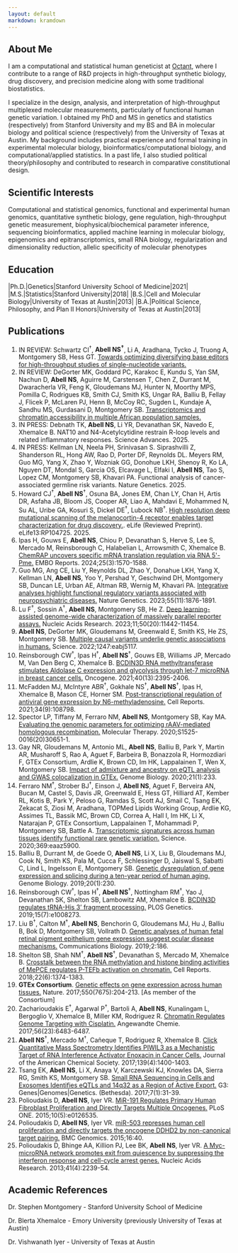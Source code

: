 ```yaml
---
layout: default
markdown: kramdown
---
```


## About Me

I am a computational and statistical human geneticist at [Octant](https://www.octant.bio/), where I contribute to a range of R&D projects in high-throughput synthetic biology, drug discovery, and precision medicine along with some traditional biostatistics.

I specialize in the design, analysis, and interpretation of high-throughput multiplexed molecular measurements, particularly of functional human genetic variation. I obtained my PhD and MS in genetics and statistics (respectively) from Stanford University and my BS and BA in molecular biology and political science (respectively) from the University of Texas at Austin. My background includes practical experience and formal training in experimental molecular biology, bioinformatics/computational biology, and computational/applied statistics. In a past life, I also studied political theory/philosophy and contributed to research in comparative constitutional design.

## Scientific Interests

Computational and statistical genomics, functional and experimental human genomics, quantitative synthetic biology, gene regulation, high-throughput genetic measurement, biophysical/biochemical parameter inference, sequencing bioinformatics, applied machine learning in molecular biology, epigenomics and epitranscriptomics, small RNA biology, regularization and dimensionality reduction, allelic specificity of molecular phenotypes

## Education

|Ph.D.|Genetics|Stanford University School of Medicine|2021|
|M.S.|Statistics|Stanford University|2018|
|B.S.|Cell and Molecular Biology|University of Texas at Austin|2013|
|B.A.|Political Science, Philosophy, and Plan II Honors|University of Texas at Austin|2013|

## Publications
1. IN REVIEW: Schwartz CI<sup>&dagger;</sup>, **Abell NS<sup>&dagger;</sup>**, Li A, Aradhana, Tycko J, Truong A, Montgomery SB, Hess GT. [Towards optimizing diversifying base editors for high-throughput studies of single-nucleotide variants.](https://www.biorxiv.org/content/10.1101/2024.11.18.621003v1)
0. IN REVIEW: DeGorter MK, Goddard PC, Karakoc E, Kundu S, Yan SM, Nachun D, **Abell NS**, Aguirre M, Carstensen T, Chen Z, Durrant M, Dwaracherla VR, Feng K, Gloudemans MJ, Hunter N, Moorthy MPS, Pomilla C, Rodrigues KB, Smith CJ, Smith KS, Ungar RA, Balliu B, Fellay J, Flicek P, McLaren PJ, Henn B, McCoy RC, Sugden L, Kundaje A, Sandhu MS, Gurdasani D, Montgomery SB. [Transcriptomics and chromatin accessibility in multiple African population samples.](https://www.biorxiv.org/content/10.1101/2023.11.04.564839v1)
0. IN PRESS: Debnath TK, **Abell NS**, Li YR, Devanathan SK, Navedo E, Xhemalce B. NAT10 and N4-Acetylcytidine restrain R-loop levels and related inflammatory responses. Science Advances. 2025.
0. IN PRESS: Kellman LN, Neela PH, Srinivasan S. Siprashvilli Z, Shanderson RL, Hong AW, Rao D, Porter DF, Reynolds DL. Meyers RM, Guo MG, Yang X, Zhao Y, Wozniak GG, Donohue LKH, Shenoy R, Ko LA, Nguyen DT, Mondal S, Garcia OS, Elcavage L, Elfaki I, **Abell NS**, Tao S, Lopez CM, Montgomery SB, Khavari PA. Functional analysis of cancer-associated germline risk variants. Nature Genetics. 2025.
0. Howard CJ<sup>&dagger;</sup>, **Abell NS**<sup>&dagger;</sup>, Osuna BA, Jones EM, Chan LY, Chan H, Artis DR, Asfaha JB, Bloom JS, Cooper AR, Liao A, Mahdavi E, Mohammed N, Su AL, Uribe GA, Kosuri S, Dickel DE<sup>&dagger;</sup>, Lubock NB<sup>&dagger;</sup>. [High resolution deep mutational scanning of the melanocortin-4 receptor enables target characterization for drug discovery.](https://elifesciences.org/reviewed-preprints/104725). eLife (Reviewed Preprint). eLife13:RP104725. 2025.
0. Ipas H, Gouws E, **Abell NS**, Chiou P, Devanathan S, Herve S, Lee S, Mercado M, Reinsborough C, Halabelian L, Arrowsmith C, Xhemalce B. [ChemRAP uncovers specific mRNA translation regulation via RNA 5'-Pme.](https://pubmed.ncbi.nlm.nih.gov/38263329/) EMBO Reports. 2024;25(3):1570-1588.
0. Guo MG, Ang CE, Liu Y, Reynolds DL, Zhao Y, Donahue LKH, Yang X, Kellman LN, **Abell NS**, Yoo Y, Pershad Y, Geschwind DH, Montgomery SB, Duncan LE, Urban AE, Altman RB, Wernig M, Khavari PA. [Integrative analyses highlight functional regulatory variants associated with neuropsychiatric diseases.](https://pubmed.ncbi.nlm.nih.gov/37857935/) Nature Genetics. 2023;55(11):1876-1891.
0. Lu F<sup>&dagger;</sup>, Sossin A<sup>&dagger;</sup>, **Abell NS**, Montgomery SB, He Z. [Deep learning-assisted genome-wide characterization of massively parallel reporter assays.](https://pubmed.ncbi.nlm.nih.gov/36350674/) Nucleic Acids Research. 2023;11;50(20):11442-11454.
0. **Abell NS**, DeGorter MK, Gloudemans M, Greenwald E, Smith KS, He ZS, Montgomery SB. [Multiple causal variants underlie genetic associations in humans.](https://pubmed.ncbi.nlm.nih.gov/35298243/) Science. 2022;1247:eabj5117.
0. Reinsborough CW<sup>&dagger;</sup>, Ipas H<sup>&dagger;</sup>, **Abell NS**<sup>&dagger;</sup>, Gouws EB, Williams JP, Mercado M, Van Den Berg C, Xhemalce B. [BCDIN3D RNA methyltransferase stimulates Aldolase C expression and glycolysis through let-7 microRNA in breast cancer cells.](https://pubmed.ncbi.nlm.nih.gov/33664453/) Oncogene. 2021;40(13):2395-2406.
0. McFadden MJ, McIntyre ABR<sup>&dagger;</sup>, Gokhale NS<sup>&dagger;</sup>, **Abell NS**<sup>&dagger;</sup>, Ipas H, Xhemalce B, Mason CE, Horner SM. [Post-transcriptional regulation of antiviral gene expression by N6-methyladenosine.](https://pubmed.ncbi.nlm.nih.gov/33657363/) Cell Reports. 2021;34(9):108798.
0. Spector LP, Tiffany M, Ferraro NM, **Abell NS**, Montgomery SB, Kay MA. [Evaluating the genomic parameters for optimizing rAAV-mediated homologous recombination.](https://pubmed.ncbi.nlm.nih.gov/33248247/) Molecular Therapy. 2020;S1525-0016(20)30651-1.
0. Gay NR, Gloudemans M, Antonio ML, **Abell NS**, Balliu B, Park Y, Martin AR, Musharoff S, Rao A, Aguet F, Barbeira B, Bonazzola R, Hormozdiari F, GTEx Consortium, Ardlie K, Brown CD, Im HK, Lappalainen T, Wen X, Montgomery SB. [Impact of admixture and ancestry on eQTL analysis and GWAS colocalization in GTEx.](https://pubmed.ncbi.nlm.nih.gov/32912333/) Genome Biology. 2020;21(1):233.
0. Ferraro NM<sup>&dagger;</sup>, Strober BJ<sup>&dagger;</sup>, Einson J, **Abell NS**, Aguet F, Berveira AN, Bucan M, Castel S, Davis JR, Greenwald E, Hess GT, Hilliard AT, Kember RL, Kotis B, Park Y, Peloso G, Ramdas S, Scott AJ, Smail C, Tsang EK, Zekacat S, Ziosi M, Aradhana, TOPMed Lipids Working Group, Ardlie KG, Assimes TL, Bassik MC, Brown CD, Correa A, Hall I, Im HK, Li X, Natarajan P, GTEx Consortium, Lappalainen T, Mohammadi P, Montgomery SB, Battle A. [Transcriptomic signatures across human tissues identify functional rare genetic variation.](https://pubmed.ncbi.nlm.nih.gov/32913073/) Science. 2020;369:eaaz5900.
0. Balliu B, Durrant M, de Goede O, **Abell NS**, Li X, Liu B, Gloudemans MJ, Cook N, Smith KS, Pala M, Cucca F, Schlessinger D, Jaiswal S, Sabatti C, Lind L, Ingelsson E, Montgomery SB. [Genetic dysregulation of gene expression and splicing during a ten-year period of human aging.](https://www.ncbi.nlm.nih.gov/pubmed/31684996) Genome Biology. 2019;20(1):230.
0. Reinsborough CW<sup>&dagger;</sup>, Ipas H<sup>&dagger;</sup>, **Abell NS**<sup>&dagger;</sup>, Nottingham RM<sup>&dagger;</sup>, Yao J, Devanathan SK, Shelton SB, Lambowitz AM, Xhemalce B. [BCDIN3D regulates tRNA-His 3’ fragment processing.](https://www.ncbi.nlm.nih.gov/pubmed/31329584) PLOS Genetics. 2019;15(7):e1008273.
0. Liu B<sup>&dagger;</sup>, Calton M<sup>&dagger;</sup>, **Abell NS**, Benchorin G, Gloudemans MJ, Hu J, Balliu B, Bok D, Montgomery SB, Vollrath D. [Genetic analyses of human fetal retinal pigment epithelium gene expression suggest ocular disease mechanisms.](https://www.ncbi.nlm.nih.gov/pubmed/31123710) Communications Biology. 2019;2:186.
0. Shelton SB, Shah NM<sup>&dagger;</sup>, **Abell NS**<sup>&dagger;</sup>, Devanathan S, Mercado M, Xhemalce B. [Crosstalk between the RNA methylation and histone binding activities of MePCE regulates P-TEFb activation on chromatin.](https://www.ncbi.nlm.nih.gov/pubmed/29425494) Cell Reports. 2018;22(6):1374-1383.
0. **GTEx Consortium**. [Genetic effects on gene expression across human tissues.](https://www.ncbi.nlm.nih.gov/pubmed/29022597) Nature. 2017;550(7675):204-213. [As member of the Consortium]
0. Zacharioudakis E<sup>&dagger;</sup>, Agarwal P<sup>&dagger;</sup>, Bartoli A, **Abell NS**, Kunalingam L, Bergoglio V, Xhemalce B, Miller KM, Rodriguez R. [Chromatin Regulates Genome Targeting with Cisplatin.](https://www.ncbi.nlm.nih.gov/pubmed/28474855) Angewandte Chemie. 2017;56(23):6483-6487.
0. **Abell NS**<sup>&dagger;</sup>, Mercado M<sup>&dagger;</sup>, Cañeque T, Rodriguez R, Xhemalce B. [Click Quantitative Mass Spectrometry Identifies PIWIL3 as a Mechanistic Target of RNA Interference Activator Enoxacin in Cancer Cells.](https://www.ncbi.nlm.nih.gov/pubmed/28094937) Journal of the American Chemical Society. 2017;139(4):1400-1403.
0. Tsang EK, **Abell NS**, Li X, Anaya V, Karczewski KJ, Knowles DA, Sierra RG, Smith KS, Montgomery SB. [Small RNA Sequencing in Cells and Exosomes Identifies eQTLs and 14q32 as a Region of Active Export.](https://www.ncbi.nlm.nih.gov/pubmed/27799337) G3: Genes\|Genomes\|Genetics. (Bethesda). 2017;7(1):31-39.
0. Polioudakis D, **Abell NS**, Iyer VR. [MiR-191 Regulates Primary Human Fibroblast Proliferation and Directly Targets Multiple Oncogenes.](https://www.ncbi.nlm.nih.gov/pubmed/25992613) PLoS ONE. 2015;10(5):e0126535.
0. Polioudakis D, **Abell NS**, Iyer VR. [miR-503 represses human cell proliferation and directly targets the oncogene DDHD2 by non-canonical target pairing.](https://www.ncbi.nlm.nih.gov/pubmed/25653011) BMC Genomics. 2015;16:40.
0. Polioudakis D, Bhinge AA, Killion PJ, Lee BK, **Abell NS**, Iyer VR. [A Myc-microRNA network promotes exit from quiescence by suppressing the interferon response and cell-cycle arrest genes.](https://www.ncbi.nlm.nih.gov/pubmed/23303785) Nucleic Acids Research. 2013;41(4):2239-54.

## Academic References

Dr. Stephen Montgomery - Stanford University School of Medicine

Dr. Blerta Xhemalce - Emory University (previously University of Texas at Austin)

Dr. Vishwanath Iyer - University of Texas at Austin





